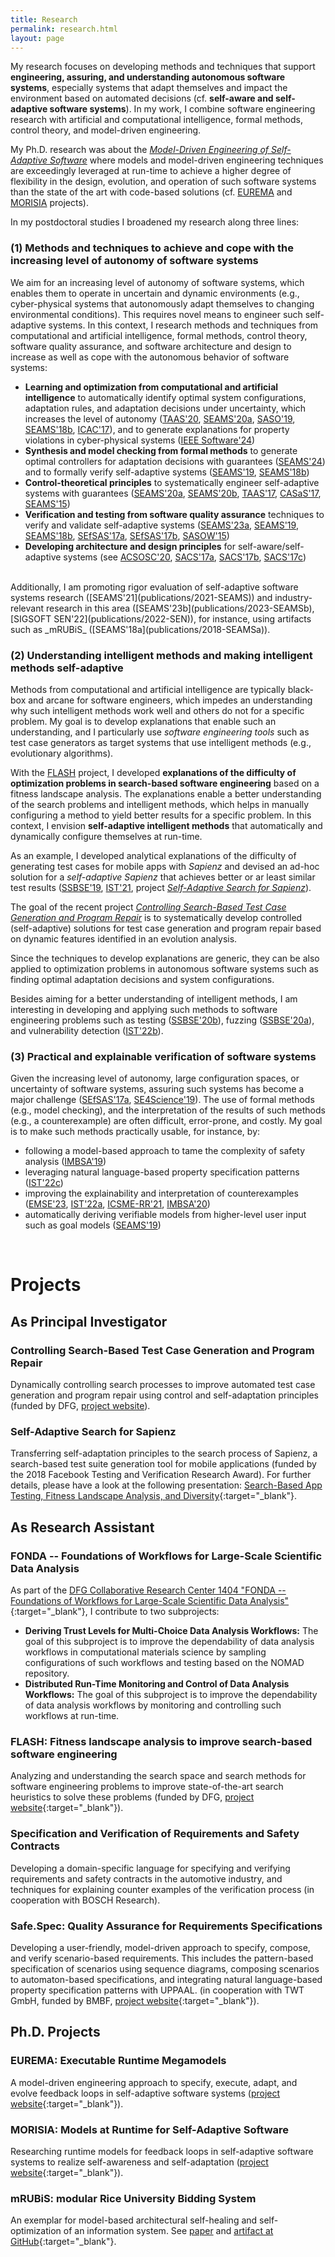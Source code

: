 ```yaml
---
title: Research
permalink: research.html
layout: page
---
```


My research focuses on developing methods and techniques that support **engineering,  assuring, and understanding autonomous software systems**, especially systems that adapt themselves and impact the environment based on automated decisions (cf. **self-aware and self-adaptive software systems**).
In my work, I combine software engineering research with
artificial and computational intelligence,
formal methods,
control theory,
and
model-driven engineering.

My Ph.D. research was about the [_Model-Driven Engineering of Self-Adaptive Software_](publications/phd) where models and model-driven engineering techniques are exceedingly leveraged at run-time to achieve a higher degree of flexibility in the design, evolution, and operation of such software systems than the state of the art with code-based solutions (cf. [EUREMA](#projects) and [MORISIA](#projects) projects).

In my postdoctoral studies I broadened my research along three lines:

### (1) Methods and techniques to achieve and cope with the increasing level of autonomy of software systems
We aim for an increasing level of autonomy of software systems, which enables them to  operate in uncertain and dynamic environments (e.g., cyber-physical systems that autonomously adapt themselves to changing environmental conditions). This requires novel means to engineer such self-adaptive systems.
In this context, I research methods and techniques from
computational and artificial intelligence,
formal methods,
control theory,
software quality assurance,
and
software architecture and design
to increase as well as cope with the autonomous behavior of software systems:

* **Learning and optimization from computational and artificial intelligence** to automatically identify optimal system configurations, adaptation rules, and adaptation decisions under uncertainty, which increases the level of autonomy ([TAAS'20](publications/2020-TAAS), [SEAMS'20a](publications/2020-SEAMSa), [SASO'19](publications/2019-SASO), [SEAMS'18b](publications/2018-SEAMSb), [ICAC'17](publications/2017-ICAC)), and to generate explanations for property violations in cyber-physical systems ([IEEE Software'24](publications/2024-IEEESoftware))
* **Synthesis and model checking from formal methods** to generate optimal controllers for adaptation decisions with guarantees ([SEAMS'24](publications/2024-SEAMS)) and to formally verify self-adaptive systems ([SEAMS'19](publications/2019-SEAMS), [SEAMS'18b](publications/2018-SEAMSb))
* **Control-theoretical principles** to systematically engineer self-adaptive systems with guarantees ([SEAMS'20a](publications/2020-SEAMSa), [SEAMS'20b](publications/2020-SEAMSb), [TAAS'17](publications/2017-TAAS), [CASaS'17](publications/2017-CASaS), [SEAMS'15](publications/2015-SEAMS))
* **Verification and testing from software quality assurance** techniques to verify and validate self-adaptive systems ([SEAMS'23a](publications/2023-SEAMSa), [SEAMS'19](publications/2019-SEAMS), [SEAMS'18b](publications/2018-SEAMSb), [SEfSAS'17a](publications/2017-SEFSAS3a), [SEfSAS'17b](publications/2017-SEFSAS3b), [SASOW'15](publications/2015-SASOW))
* **Developing architecture and design principles** for self-aware/self-adaptive systems  (see [ACSOSC'20](publications/2020-ACSOSC), [SACS'17a](publications/2017-SACSa), [SACS'17b](publications/2017-SACSb), [SACS'17c](publications/2017-SACSc))

<BR />
Additionally, I am promoting rigor evaluation of self-adaptive software systems research ([SEAMS'21](publications/2021-SEAMS)) and industry-relevant research in this area ([SEAMS'23b](publications/2023-SEAMSb), [SIGSOFT SEN'22](publications/2022-SEN)), for instance, using artifacts such as _mRUBiS_ ([SEAMS'18a](publications/2018-SEAMSa)).

### (2) Understanding intelligent methods and making intelligent methods self-adaptive
Methods from computational and artificial intelligence are typically black-box and arcane for software engineers, which impedes an understanding why such intelligent methods work well and others do not for a specific problem. My goal is to develop explanations that enable such an understanding, and I particularly use _software engineering tools_ such as test case generators as target systems that use intelligent methods (e.g., evolutionary algorithms).

With the [FLASH](#projects) project, I developed **explanations of the difficulty of optimization problems in search-based software engineering** based on a fitness landscape analysis. The explanations enable a better understanding of the search problems and intelligent methods, which helps in manually configuring a method to yield better results for a specific problem. In this context, I envision **self-adaptive intelligent methods** that automatically and dynamically configure themselves at run-time.

As an example, I developed analytical explanations of the difficulty of generating test cases for mobile apps with _Sapienz_ and devised an ad-hoc solution for a _self-adaptive Sapienz_ that achieves better or ar least similar test results ([SSBSE'19](publications/2019-SSBSE), [IST'21](publications/2020-IST), project [_Self-Adaptive Search for Sapienz_](#projects)).

The goal of the recent project [_Controlling Search-Based Test Case Generation and Program Repair_](projects/flash2) is to systematically develop controlled (self-adaptive) solutions for test case generation and program repair based on dynamic features identified in an evolution analysis.

Since the techniques to develop explanations are generic, they can be also applied to optimization problems in autonomous software systems such as finding optimal adaptation decisions and system configurations.

Besides aiming for a better understanding of intelligent methods, I am interesting in developing and applying such methods to software engineering problems such as testing ([SSBSE'20b](publications/2020-SSBSEb)), fuzzing ([SSBSE'20a](publications/2020-SSBSEa)), and vulnerability detection ([IST'22b](publications/2022-ISTb)).

### (3) Practical and explainable verification of software systems
Given the increasing level of autonomy, large configuration spaces, or uncertainty of software systems, assuring such systems has become a major challenge ([SEfSAS'17a](publications/2017-SEFSAS3a), [SE4Science'19](publications/2019-SE4Science)). The use of formal methods (e.g., model checking), and the interpretation of the results of such methods (e.g., a counterexample) are often difficult, error-prone, and costly. My goal is to make such methods practically usable, for instance, by:
* following a model-based approach to tame the complexity of safety analysis ([IMBSA'19](publications/2019-IMBSA))
* leveraging natural language-based property specification patterns ([IST'22c](publications/2022-ISTc))
* improving the explainability and interpretation of counterexamples ([EMSE'23](publications/2023-EMSE), [IST'22a](publications/2022-ISTa), [ICSME-RR'21](publications/2021-ICSME-RR), [IMBSA'20](publications/2020-IMBSA))
* automatically deriving verifiable models from higher-level user input such as goal models ([SEAMS'19](publications/2019-SEAMS))

<BR />

# Projects

## As Principal Investigator

### Controlling Search-Based Test Case Generation and Program Repair
Dynamically controlling search processes to improve automated test case generation and program repair using control and self-adaptation principles (funded by DFG, [project website](projects/flash2)).

### Self-Adaptive Search for Sapienz
Transferring self-adaptation principles to the search process of Sapienz, a search-based test suite generation tool for mobile applications (funded by the 2018 Facebook Testing and Verification Research Award). For further details, please have a look at the following presentation: [Search-Based App Testing, Fitness Landscape Analysis, and Diversity](https://www.tele-task.de/lecture/video/7788/){:target="_blank"}.

## As Research Assistant

### FONDA -- Foundations of Workflows for Large-Scale Scientific Data Analysis
As part of the [DFG Collaborative Research Center 1404 "FONDA -- Foundations of Workflows for Large-Scale Scientific Data Analysis"](https://fonda.hu-berlin.de/){:target="_blank"}, I contribute to two subprojects:
* **Deriving Trust Levels for Multi-Choice Data Analysis Workflows:** The goal of this subproject is to improve the dependability of data analysis workflows in computational materials science by sampling configurations of such workflows and testing based on the NOMAD repository.
* **Distributed Run-Time Monitoring and Control of Data Analysis Workflows:** The goal of this subproject is to improve the dependability of data analysis workflows by monitoring and controlling such workflows at run-time.

### FLASH: Fitness landscape analysis to improve search-based software engineering
Analyzing and understanding the search space and search methods for software engineering problems to improve state-of-the-art search
heuristics to solve these problems
(funded by DFG, [project website](https://www.informatik.hu-berlin.de/en/forschung-en/gebiete/se/research/ongoingprojects/flash){:target="_blank"}).

### Specification and Verification of Requirements and Safety Contracts
Developing a domain-specific language for specifying and verifying requirements and safety contracts in the
automotive industry, and techniques for explaining counter examples of the verification process (in cooperation with BOSCH Research).

### Safe.Spec: Quality Assurance for Requirements Specifications
Developing a user-friendly, model-driven approach to specify, compose, and verify scenario-based requirements. This includes the pattern-based specification of scenarios using sequence diagrams, composing scenarios to automaton-based specifications, and integrating natural language-based property specification patterns with UPPAAL. (in cooperation with TWT GmbH, funded by BMBF, [project website](https://www.informatik.hu-berlin.de/en/forschung-en/gebiete/se/research/ongoingprojects/safespec){:target="_blank"}).

## Ph.D. Projects

### EUREMA: Executable Runtime Megamodels
A model-driven engineering approach to specify, execute, adapt, and evolve feedback loops in self-adaptive software systems ([project website](https://www.hpi.uni-potsdam.de/giese/public/mdelab/mdelab-projects/software-engineering-for-self-adaptive-systems/eurema/){:target="_blank"}).

### MORISIA: Models at Runtime for Self-Adaptive Software
Researching runtime models for feedback loops in self-adaptive software systems to realize self-awareness and self-adaptation ([project website](https://www.hpi.uni-potsdam.de/giese/public/mdelab/mdelab-projects/software-engineering-for-self-adaptive-systems/morisia/){:target="_blank"}).

### mRUBiS: modular Rice University Bidding System
An exemplar for model-based architectural self-healing and self-optimization of an information system. See [paper](publications/2018-SEAMSa) and [artifact at GitHub](https://github.com/thomas-vogel/mRUBiS){:target="_blank"}.
